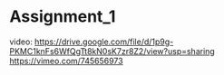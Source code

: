 # Assignment_1
video:
https://drive.google.com/file/d/1p9g-PKMC1knFs6WfQgTt8kN0sK7zr8Z2/view?usp=sharing
https://vimeo.com/745656973

